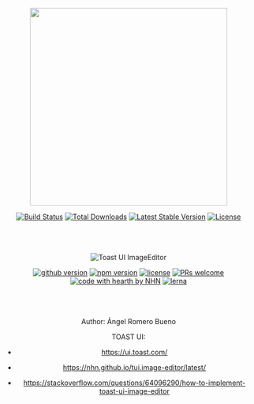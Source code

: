 <div align="center"> 
    <p align="center"><a href="https://laravel.com" target="_blank"><img src="https://raw.githubusercontent.com/laravel/art/master/logo-lockup/5%20SVG/2%20CMYK/1%20Full%20Color/laravel-logolockup-cmyk-red.svg" width="400"></a></p>
<p align="center" dir="auto">
<a href="https://travis-ci.org/laravel/framework" rel="nofollow"><img src="https://camo.githubusercontent.com/fa459b08edcef0a72eaec3b515452fa09f6efb1282166209476903af384e145c/68747470733a2f2f7472617669732d63692e6f72672f6c61726176656c2f6672616d65776f726b2e737667" alt="Build Status" data-canonical-src="https://travis-ci.org/laravel/framework.svg" style="max-width: 100%;"></a>
<a href="https://packagist.org/packages/laravel/framework" rel="nofollow"><img src="https://camo.githubusercontent.com/edce12023a516c393bb2b00207b812c70673392af971dfdb389219a3e973e3b4/68747470733a2f2f696d672e736869656c64732e696f2f7061636b61676973742f64742f6c61726176656c2f6672616d65776f726b" alt="Total Downloads" data-canonical-src="https://img.shields.io/packagist/dt/laravel/framework" style="max-width: 100%;"></a>
<a href="https://packagist.org/packages/laravel/framework" rel="nofollow"><img src="https://camo.githubusercontent.com/1e193601773cb46eadd045bf33db8176613c433c9d35fe9eb38986d547ec8e76/68747470733a2f2f696d672e736869656c64732e696f2f7061636b61676973742f762f6c61726176656c2f6672616d65776f726b" alt="Latest Stable Version" data-canonical-src="https://img.shields.io/packagist/v/laravel/framework" style="max-width: 100%;"></a>
<a href="https://packagist.org/packages/laravel/framework" rel="nofollow"><img src="https://camo.githubusercontent.com/6cb41a4ecf844e610d9b2e0f709dcd3456a5b41aba8989129df66708a86e8329/68747470733a2f2f696d672e736869656c64732e696f2f7061636b61676973742f6c2f6c61726176656c2f6672616d65776f726b" alt="License" data-canonical-src="https://img.shields.io/packagist/l/laravel/framework" style="max-width: 100%;"></a>
</p>
</div>

<br>
<br>
<br>

<div align="center"> 
    <img  align="center" src="https://user-images.githubusercontent.com/35218826/40895380-0b9f4cd6-67ea-11e8-982f-18121daa3a04.png" alt="Toast UI ImageEditor" style="max-width: 100%;">

<p dir="auto"><a href="https://github.com/nhn/tui.image-editor/releases/latest"><img src="https://camo.githubusercontent.com/8f401d9c5900419892615780a44580019fe9edd1bc176ae4b04508402358b0ff/68747470733a2f2f696d672e736869656c64732e696f2f6769746875622f72656c656173652f6e686e2f7475692e696d6167652d656469746f722e737667" alt="github version" data-canonical-src="https://img.shields.io/github/release/nhn/tui.image-editor.svg" style="max-width: 100%;"></a>
<a href="https://www.npmjs.com/package/tui-image-editor" rel="nofollow"><img src="https://camo.githubusercontent.com/437d729b28df92025011263877f32eedeab8f03ef3cdba536fd2ab23877a91a7/68747470733a2f2f696d672e736869656c64732e696f2f6e706d2f762f7475692d696d6167652d656469746f722e737667" alt="npm version" data-canonical-src="https://img.shields.io/npm/v/tui-image-editor.svg" style="max-width: 100%;"></a>
<a href="https://github.com/nhn/tui.image-editor/blob/master/LICENSE"><img src="https://camo.githubusercontent.com/9ea2f48d860bc7c7e6a6587c196725efb7d097d87c097535d99c5e0885e25277/68747470733a2f2f696d672e736869656c64732e696f2f6769746875622f6c6963656e73652f6e686e2f7475692e696d6167652d656469746f722e737667" alt="license" data-canonical-src="https://img.shields.io/github/license/nhn/tui.image-editor.svg" style="max-width: 100%;"></a>
<a href="https://github.com/nhn/tui.image-editor/issues?q=is%3Aissue+is%3Aopen+label%3A%22help+wanted%22"><img src="https://camo.githubusercontent.com/e10e424cff735773e01af03ad1f573f61bd0e353ab48c75419d003f0982842e0/68747470733a2f2f696d672e736869656c64732e696f2f62616467652f5052732d77656c636f6d652d6666363962342e737667" alt="PRs welcome" data-canonical-src="https://img.shields.io/badge/PRs-welcome-ff69b4.svg" style="max-width: 100%;"></a>
<a href="https://github.com/nhn"><img src="https://camo.githubusercontent.com/e3c5b8ddcf160d97d2b29659c63805ba128672dee11938e49282215b3c96d50e/68747470733a2f2f696d672e736869656c64732e696f2f62616467652f2533432532462533452532307769746825323025453225393925413525323062792d4e484e2d6666313431342e737667" alt="code with hearth by NHN" data-canonical-src="https://img.shields.io/badge/%3C%2F%3E%20with%20%E2%99%A5%20by-NHN-ff1414.svg" style="max-width: 100%;"></a>
<a href="https://lerna.js.org/" rel="nofollow"><img src="https://camo.githubusercontent.com/3bc63f921dd60bac6d91aa900ef570c928b2aa4c2124ed23647e8fe9d2232853/68747470733a2f2f696d672e736869656c64732e696f2f62616467652f6d61696e7461696e6564253230776974682d6c65726e612d6363303066662e737667" alt="lerna" data-canonical-src="https://img.shields.io/badge/maintained%20with-lerna-cc00ff.svg" style="max-width: 100%;"></a></p>
</div>


<br>
<br>
<br>


<div align="center">
    Author: Ángel Romero Bueno

TOAST UI:
- https://ui.toast.com/

- https://nhn.github.io/tui.image-editor/latest/

- https://stackoverflow.com/questions/64096290/how-to-implement-toast-ui-image-editor

</div>

